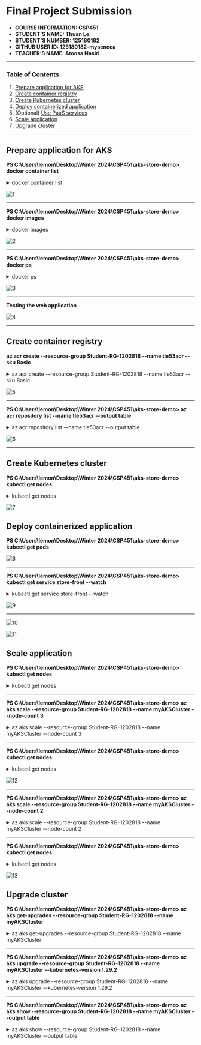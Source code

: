 # Final Project Submission

- **COURSE INFORMATION: CSP451**
- **STUDENT’S NAME: Thuan Le**
- **STUDENT'S NUMBER: 125180182**
- **GITHUB USER ID: 125180182-myseneca**
- **TEACHER’S NAME: Atoosa Nasiri**

----

### Table of Contents
1. [Prepare application for AKS](#prepare-application-for-aks)
2. [Create container registry](#create-container-registry)
3. [Create Kubernetes cluster](#create-kubernetes-cluster)
4. [Deploy containerized application](#header)
5. (Optional) [Use PaaS services](#header)
6. [Scale application](#scale-application)
7. [Upgrade cluster](#upgrade-cluster)

----

## Prepare application for AKS

**PS C:\Users\lemon\Desktop\Winter 2024\CSP451\aks-store-demo> docker container list**

<details>

<summary>docker container list</summary>
```
CONTAINER ID   IMAGE                                COMMAND                  CREATED          STATUS                      PORTS                                                                                                         NAMES
f27a8d758fc1   aks-store-demo-store-front           "/docker-entrypoint.…"   23 minutes ago   Up 22 minutes (unhealthy)   80/tcp, 0.0.0.0:8080->8080/tcp                                                                                store-front
97ce857fb4f6   aks-store-demo-order-service         "docker-entrypoint.s…"   23 minutes ago   Up 22 minutes (healthy)     0.0.0.0:3000->3000/tcp                                                                                        order-service
5a08f3665187   rabbitmq:3.11.17-management-alpine   "docker-entrypoint.s…"   23 minutes ago   Up 23 minutes (healthy)     4369/tcp, 5671/tcp, 0.0.0.0:5672->5672/tcp, 15671/tcp, 15691-15692/tcp, 25672/tcp, 0.0.0.0:15672->15672/tcp   rabbitmq
033d488028e8   aks-store-demo-product-service       "./product-service"      23 minutes ago   Up 23 minutes (healthy)     0.0.0.0:3002->3002/tcp                                                                                        product-service                                                                                       product-service
```

</details>

![1](/Final-Project/termproject-images/1.png)

---

**PS C:\Users\lemon\Desktop\Winter 2024\CSP451\aks-store-demo> docker images**

<details>

<summary>docker images</summary>

```
REPOSITORY                       TAG                         IMAGE ID       CREATED          SIZE
aks-store-demo-store-front       latest                      80b08a1382d2   29 minutes ago   45.8MB
aks-store-demo-product-service   latest                      595587bdf020   29 minutes ago   133MB
aks-store-demo-order-service     latest                      69e40e9c8360   33 minutes ago   193MB
rabbitmq                         3.11.17-management-alpine   79a570297657   12 months ago    179MB
```

</details>

![2](/Final-Project/termproject-images/2.png)

---

**PS C:\Users\lemon\Desktop\Winter 2024\CSP451\aks-store-demo> docker ps**


<details>

<summary>docker ps</summary>

```
CONTAINER ID   IMAGE                                COMMAND                  CREATED          STATUS                      PORTS                                                                                                         NAMES
f27a8d758fc1   aks-store-demo-store-front           "/docker-entrypoint.…"   34 minutes ago   Up 33 minutes (unhealthy)   80/tcp, 0.0.0.0:8080->8080/tcp                                                                                store-front
97ce857fb4f6   aks-store-demo-order-service         "docker-entrypoint.s…"   34 minutes ago   Up 33 minutes (healthy)     0.0.0.0:3000->3000/tcp                                                                                        order-service
5a08f3665187   rabbitmq:3.11.17-management-alpine   "docker-entrypoint.s…"   34 minutes ago   Up 34 minutes (healthy)     4369/tcp, 5671/tcp, 0.0.0.0:5672->5672/tcp, 15671/tcp, 15691-15692/tcp, 25672/tcp, 0.0.0.0:15672->15672/tcp   rabbitmq
033d488028e8   aks-store-demo-product-service       "./product-service"      34 minutes ago   Up 34 minutes (healthy)     0.0.0.0:3002->3002/tcp                                                                                        product-service   
```

</details>

![3](/Final-Project/termproject-images/3.png) 

---

**Testing the web application**

![4](/Final-Project/termproject-images/4.png)

---


## Create container registry

**az acr create --resource-group Student-RG-1202818 --name tle53acr --sku Basic**

<details>
<summary>az acr create --resource-group Student-RG-1202818 --name tle53acr --sku Basic</summary>

```
{
  "adminUserEnabled": false,
  "anonymousPullEnabled": false,
  "creationDate": "2024-04-16T07:33:15.408852+00:00",
  "dataEndpointEnabled": false,
  "dataEndpointHostNames": [],
  "encryption": {
    "keyVaultProperties": null,
    "status": "disabled"
  },
  "id": "/subscriptions/71d310bf-1718-4d11-87d1-99a7d4e2053f/resourceGroups/Student-RG-1202818/providers/Microsoft.ContainerRegistry/registries/tle53acr",
  "identity": null,
  "location": "canadacentral",
  "loginServer": "tle53acr.azurecr.io",
  "metadataSearch": "Disabled",
  "name": "tle53acr",
  "networkRuleBypassOptions": "AzureServices",
  "networkRuleSet": null,
  "policies": {
    "azureAdAuthenticationAsArmPolicy": {
      "status": "enabled"
    },
    "exportPolicy": {
      "status": "enabled"
    },
    "quarantinePolicy": {
      "status": "disabled"
    },
    "retentionPolicy": {
      "days": 7,
      "lastUpdatedTime": "2024-04-16T08:07:12.855911+00:00",
      "status": "disabled"
    },
    "softDeletePolicy": {
      "lastUpdatedTime": "2024-04-16T08:07:12.855972+00:00",
      "retentionDays": 7,
      "status": "disabled"
    },
    "trustPolicy": {
      "status": "disabled",
      "type": "Notary"
    }
  },
  "privateEndpointConnections": [],
  "provisioningState": "Succeeded",
  "publicNetworkAccess": "Enabled",
  "resourceGroup": "Student-RG-1202818",
  "sku": {
    "name": "Basic",
    "tier": "Basic"
  },
  "status": null,
  "systemData": {
    "createdAt": "2024-04-16T07:33:15.408852+00:00",
    "createdBy": "odl_user_1202818@seneca-csp451nia.cloudlabs.ai",
    "createdByType": "User",
    "lastModifiedAt": "2024-04-16T08:07:12.697854+00:00",
    "lastModifiedBy": "odl_user_1202818@seneca-csp451nia.cloudlabs.ai",
    "lastModifiedByType": "User"
  },
  "tags": {
    "DeploymentId": "1202818",
    "LaunchId": "38011",
    "LaunchType": "ON_DEMAND_LAB",
    "TemplateId": "7633",
    "TenantId": "353"
  },
  "type": "Microsoft.ContainerRegistry/registries",
  "zoneRedundancy": "Disabled"
}
```

</details>

![5](/Final-Project/termproject-images/5.png)

---

**PS C:\Users\lemon\Desktop\Winter 2024\CSP451\aks-store-demo> az acr repository list --name tle53acr --output table**

<details>

<summary>az acr repository list --name tle53acr --output table</summary>

```
Result
------------------------------
aks-store-demo/order-service
aks-store-demo/product-service
aks-store-demo/store-front
```

</details>

![6](/Final-Project/termproject-images/6.png)

---

## Create Kubernetes cluster

**PS C:\Users\lemon\Desktop\Winter 2024\CSP451\aks-store-demo> kubectl get nodes**

<details>

<summary>kubectl get nodes</summary>

```
NAME                                STATUS   ROLES   AGE   VERSION
aks-nodepool1-40236670-vmss000000   Ready    agent   22m   v1.28.5
aks-nodepool1-40236670-vmss000001   Ready    agent   17m   v1.28.5
```

</details>

![7](/Final-Project/termproject-images/7.png)

## Deploy containerized application

**PS C:\Users\lemon\Desktop\Winter 2024\CSP451\aks-store-demo> kubectl get pods**

![8](/Final-Project/termproject-images/8.png)

---


**PS C:\Users\lemon\Desktop\Winter 2024\CSP451\aks-store-demo> kubectl get service store-front --watch**

<details>
<summary>kubectl get service store-front --watch</summary>

```
NAME          TYPE           CLUSTER-IP   EXTERNAL-IP      PORT(S)        AGE
store-front   LoadBalancer   10.0.3.9     20.175.207.146   80:31570/TCP   10m
```

</details>

![9](/Final-Project/termproject-images/9.png)

---

![10](/Final-Project/termproject-images/10.png)

![11](/Final-Project/termproject-images/11.png)

## Scale application

**PS C:\Users\lemon\Desktop\Winter 2024\CSP451\aks-store-demo> kubectl get nodes**

<details>
<summary>kubectl get nodes</summary>

```
NAME                                STATUS   ROLES   AGE   VERSION
aks-nodepool1-40236670-vmss000000   Ready    agent   64m   v1.28.5
aks-nodepool1-40236670-vmss000001   Ready    agent   59m   v1.28.5
```

</details>

---

**PS C:\Users\lemon\Desktop\Winter 2024\CSP451\aks-store-demo> az aks scale --resource-group Student-RG-1202818 --name myAKSCluster --node-count 3**

<details>

<summary>az aks scale --resource-group Student-RG-1202818 --name myAKSCluster --node-count 3</summary>

```
{
  "aadProfile": null,
  "addonProfiles": null,
  "agentPoolProfiles": [
    {
      "availabilityZones": null,
      "capacityReservationGroupId": null,
      "count": 3,
      "creationData": null,
      "currentOrchestratorVersion": "1.28.5",
      "enableAutoScaling": false,
      "enableEncryptionAtHost": false,
      "enableFips": false,
      "enableNodePublicIp": false,
      "enableUltraSsd": false,
      "gpuInstanceProfile": null,
      "hostGroupId": null,
      "kubeletConfig": null,
      "kubeletDiskType": "OS",
      "linuxOsConfig": null,
      "maxCount": null,
      "maxPods": 110,
      "minCount": null,
      "mode": "System",
      "name": "nodepool1",
      "networkProfile": null,
      "nodeImageVersion": "AKSUbuntu-2204gen2containerd-202404.01.0",
      "nodeLabels": null,
      "nodePublicIpPrefixId": null,
      "nodeTaints": null,
      "orchestratorVersion": "1.28.5",
      "osDiskSizeGb": 128,
      "osDiskType": "Managed",
      "osSku": "Ubuntu",
      "osType": "Linux",
      "podSubnetId": null,
      "powerState": {
        "code": "Running"
      },
      "provisioningState": "Succeeded",
      "proximityPlacementGroupId": null,
      "scaleDownMode": null,
      "scaleSetEvictionPolicy": null,
      "scaleSetPriority": null,
      "spotMaxPrice": null,
      "tags": null,
      "type": "VirtualMachineScaleSets",
      "upgradeSettings": {
        "drainTimeoutInMinutes": null,
        "maxSurge": "10%",
        "nodeSoakDurationInMinutes": null
      },
      "vmSize": "Standard_DS2_v2",
      "vnetSubnetId": null,
      "workloadRuntime": null
    }
  ],
  "apiServerAccessProfile": null,
  "autoScalerProfile": null,
  "autoUpgradeProfile": {
    "nodeOsUpgradeChannel": "NodeImage",
    "upgradeChannel": null
  },
  "azureMonitorProfile": null,
  "azurePortalFqdn": "myaksclust-student-rg-12028-71d310-xmzn8nux.portal.hcp.canadacentral.azmk8s.io",
  "currentKubernetesVersion": "1.28.5",
  "disableLocalAccounts": false,
  "diskEncryptionSetId": null,
  "dnsPrefix": "myAKSClust-Student-RG-12028-71d310",
  "enablePodSecurityPolicy": null,
  "enableRbac": true,
  "extendedLocation": null,
  "fqdn": "myaksclust-student-rg-12028-71d310-xmzn8nux.hcp.canadacentral.azmk8s.io",
  "fqdnSubdomain": null,
  "httpProxyConfig": null,
  "id": "/subscriptions/71d310bf-1718-4d11-87d1-99a7d4e2053f/resourcegroups/Student-RG-1202818/providers/Microsoft.ContainerService/managedClusters/myAKSCluster",
  "identity": {
    "delegatedResources": null,
    "principalId": "020efac4-f6fe-4227-b892-a0853b64fd3b",
    "tenantId": "ed27b597-cea0-4942-8c6f-40e6a78bf47d",
    "type": "SystemAssigned",
    "userAssignedIdentities": null
  },
  "identityProfile": {
    "kubeletidentity": {
      "clientId": "b20dc99f-05e5-4929-a14d-3aeb3f100372",
      "objectId": "06f08594-a218-49e1-a7cb-369f21e75e7d",
      "resourceId": "/subscriptions/71d310bf-1718-4d11-87d1-99a7d4e2053f/resourcegroups/MC_Student-RG-1202818_myAKSCluster_canadacentral/providers/Microsoft.ManagedIdentity/userAssignedIdentities/myAKSCluster-agentpool"    
    }
  },
  "kubernetesVersion": "1.28",
  "linuxProfile": {
    "adminUsername": "azureuser",
    "ssh": {
      "publicKeys": [
        {
          "keyData": "ssh-rsa AAAAB3NzaC1yc2EAAAADAQABAAABAQCxHkkjhN1QxpRZORfM4T2acy/chUJFSVYUIDLWQwUv81kar9ZklDbkAPVn/p2uFwXo86Nu2nIflu+3noa8ra6HQsiVteEax/J1oBrFl7NRyXiiKX4i2GQJiHszg4w7+aS/liSIkCsZRgOtQrK+JWU7PV2ASXX02mL9UjlyDh4x0IEVpzxlKQACGBxWeRJk7Qzd0xZHNDFL3LYGZyoCcTquyjDLwfd/XfyyFehOQ3AyiWZFpfHddqklAwPWf6sMYV7cGy8iPqtSO4StohXmJ2tLtid8A1+d54pRCl13Kz+3cwILarWy0jtslRaQ4oR28HPaqHbHuB7991ICkAD9u20r"
        }
      ]
    }
  },
  "location": "canadacentral",
  "maxAgentPools": 100,
  "name": "myAKSCluster",
  "networkProfile": {
    "dnsServiceIp": "10.0.0.10",
    "ipFamilies": [
      "IPv4"
    ],
    "loadBalancerProfile": {
      "allocatedOutboundPorts": null,
      "backendPoolType": "nodeIPConfiguration",
      "effectiveOutboundIPs": [
        {
          "id": "/subscriptions/71d310bf-1718-4d11-87d1-99a7d4e2053f/resourceGroups/MC_Student-RG-1202818_myAKSCluster_canadacentral/providers/Microsoft.Network/publicIPAddresses/6dba39e2-d7ca-41d0-928f-bcdbc1b28372",      
          "resourceGroup": "MC_Student-RG-1202818_myAKSCluster_canadacentral"
        }
      ],
      "enableMultipleStandardLoadBalancers": null,
      "idleTimeoutInMinutes": null,
      "managedOutboundIPs": {
        "count": 1,
        "countIpv6": null
      },
      "outboundIPs": null,
      "outboundIpPrefixes": null
    },
    "loadBalancerSku": "standard",
    "natGatewayProfile": null,
    "networkDataplane": null,
    "networkMode": null,
    "networkPlugin": "kubenet",
    "networkPluginMode": null,
    "networkPolicy": null,
    "outboundType": "loadBalancer",
    "podCidr": "10.244.0.0/16",
    "podCidrs": [
      "10.244.0.0/16"
    ],
    "serviceCidr": "10.0.0.0/16",
    "serviceCidrs": [
      "10.0.0.0/16"
    ]
  },
  "nodeResourceGroup": "MC_Student-RG-1202818_myAKSCluster_canadacentral",
  "oidcIssuerProfile": {
    "enabled": false,
    "issuerUrl": null
  },
  "podIdentityProfile": null,
  "powerState": {
    "code": "Running"
  },
  "privateFqdn": null,
  "privateLinkResources": null,
  "provisioningState": "Succeeded",
  "publicNetworkAccess": null,
  "resourceGroup": "Student-RG-1202818",
  "resourceUid": "661e39b8f15ceb0001842359",
  "securityProfile": {
    "azureKeyVaultKms": null,
    "defender": null,
    "imageCleaner": null,
    "workloadIdentity": null
  },
  "serviceMeshProfile": null,
  "servicePrincipalProfile": {
    "clientId": "msi",
    "secret": null
  },
  "sku": {
    "name": "Base",
    "tier": "Free"
  },
  "storageProfile": {
    "blobCsiDriver": null,
    "diskCsiDriver": {
      "enabled": true
    },
    "fileCsiDriver": {
      "enabled": true
    },
    "snapshotController": {
      "enabled": true
    }
  },
  "supportPlan": "KubernetesOfficial",
  "systemData": null,
  "tags": {
    "DeploymentId": "1202818",
    "LaunchId": "38011",
    "LaunchType": "ON_DEMAND_LAB",
    "TemplateId": "7633",
    "TenantId": "353"
  },
  "type": "Microsoft.ContainerService/ManagedClusters",
  "upgradeSettings": null,
  "windowsProfile": null,
  "workloadAutoScalerProfile": {
    "keda": null,
    "verticalPodAutoscaler": null
  }
}
```

</details>

---

**PS C:\Users\lemon\Desktop\Winter 2024\CSP451\aks-store-demo> kubectl get nodes**

<details>
<summary>kubectl get nodes</summary>

```
NAME                                STATUS   ROLES   AGE    VERSION
aks-nodepool1-40236670-vmss000000   Ready    agent   70m    v1.28.5
aks-nodepool1-40236670-vmss000001   Ready    agent   65m    v1.28.5
aks-nodepool1-40236670-vmss000002   Ready    agent   2m3s   v1.28.5
```

</details>

![12](/Final-Project/termproject-images/12.png)

---

**PS C:\Users\lemon\Desktop\Winter 2024\CSP451\aks-store-demo> az aks scale --resource-group Student-RG-1202818 --name myAKSCluster --node-count 2**

<details>
<summary>az aks scale --resource-group Student-RG-1202818 --name myAKSCluster --node-count 2</summary>

```
{
  "aadProfile": null,
  "addonProfiles": null,
  "agentPoolProfiles": [
    {
      "availabilityZones": null,
      "capacityReservationGroupId": null,
      "count": 2,
      "creationData": null,
      "currentOrchestratorVersion": "1.28.5",
      "enableAutoScaling": false,
      "enableEncryptionAtHost": false,
      "enableFips": false,
      "enableNodePublicIp": false,
      "enableUltraSsd": false,
      "gpuInstanceProfile": null,
      "hostGroupId": null,
      "kubeletConfig": null,
      "kubeletDiskType": "OS",
      "linuxOsConfig": null,
      "maxCount": null,
      "maxPods": 110,
      "minCount": null,
      "mode": "System",
      "name": "nodepool1",
      "networkProfile": null,
      "nodeImageVersion": "AKSUbuntu-2204gen2containerd-202404.01.0",
      "nodeLabels": null,
      "nodePublicIpPrefixId": null,
      "nodeTaints": null,
      "orchestratorVersion": "1.28.5",
      "osDiskSizeGb": 128,
      "osDiskType": "Managed",
      "osSku": "Ubuntu",
      "osType": "Linux",
      "podSubnetId": null,
      "powerState": {
        "code": "Running"
      },
      "provisioningState": "Succeeded",
      "proximityPlacementGroupId": null,
      "scaleDownMode": null,
      "scaleSetEvictionPolicy": null,
      "scaleSetPriority": null,
      "spotMaxPrice": null,
      "tags": null,
      "type": "VirtualMachineScaleSets",
      "upgradeSettings": {
        "drainTimeoutInMinutes": null,
        "maxSurge": "10%",
        "nodeSoakDurationInMinutes": null
      },
      "vmSize": "Standard_DS2_v2",
      "vnetSubnetId": null,
      "workloadRuntime": null
    }
  ],
  "apiServerAccessProfile": null,
  "autoScalerProfile": null,
  "autoUpgradeProfile": {
    "nodeOsUpgradeChannel": "NodeImage",
    "upgradeChannel": null
  },
  "azureMonitorProfile": null,
  "azurePortalFqdn": "myaksclust-student-rg-12028-71d310-xmzn8nux.portal.hcp.canadacentral.azmk8s.io",
  "currentKubernetesVersion": "1.28.5",
  "disableLocalAccounts": false,
  "diskEncryptionSetId": null,
  "dnsPrefix": "myAKSClust-Student-RG-12028-71d310",
  "enablePodSecurityPolicy": null,
  "enableRbac": true,
  "extendedLocation": null,
  "fqdn": "myaksclust-student-rg-12028-71d310-xmzn8nux.hcp.canadacentral.azmk8s.io",
  "fqdnSubdomain": null,
  "httpProxyConfig": null,
  "id": "/subscriptions/71d310bf-1718-4d11-87d1-99a7d4e2053f/resourcegroups/Student-RG-1202818/providers/Microsoft.ContainerService/managedClusters/myAKSCluster",
  "identity": {
    "delegatedResources": null,
    "principalId": "020efac4-f6fe-4227-b892-a0853b64fd3b",
    "tenantId": "ed27b597-cea0-4942-8c6f-40e6a78bf47d",
    "type": "SystemAssigned",
    "userAssignedIdentities": null
  },
  "identityProfile": {
    "kubeletidentity": {
      "clientId": "b20dc99f-05e5-4929-a14d-3aeb3f100372",
      "objectId": "06f08594-a218-49e1-a7cb-369f21e75e7d",
      "resourceId": "/subscriptions/71d310bf-1718-4d11-87d1-99a7d4e2053f/resourcegroups/MC_Student-RG-1202818_myAKSCluster_canadacentral/providers/Microsoft.ManagedIdentity/userAssignedIdentities/myAKSCluster-agentpool"    
    }
  },
  "kubernetesVersion": "1.28",
  "linuxProfile": {
    "adminUsername": "azureuser",
    "ssh": {
      "publicKeys": [
        {
          "keyData": "ssh-rsa AAAAB3NzaC1yc2EAAAADAQABAAABAQCxHkkjhN1QxpRZORfM4T2acy/chUJFSVYUIDLWQwUv81kar9ZklDbkAPVn/p2uFwXo86Nu2nIflu+3noa8ra6HQsiVteEax/J1oBrFl7NRyXiiKX4i2GQJiHszg4w7+aS/liSIkCsZRgOtQrK+JWU7PV2ASXX02mL9UjlyDh4x0IEVpzxlKQACGBxWeRJk7Qzd0xZHNDFL3LYGZyoCcTquyjDLwfd/XfyyFehOQ3AyiWZFpfHddqklAwPWf6sMYV7cGy8iPqtSO4StohXmJ2tLtid8A1+d54pRCl13Kz+3cwILarWy0jtslRaQ4oR28HPaqHbHuB7991ICkAD9u20r"
        }
      ]
    }
  },
  "location": "canadacentral",
  "maxAgentPools": 100,
  "name": "myAKSCluster",
  "networkProfile": {
    "dnsServiceIp": "10.0.0.10",
    "ipFamilies": [
      "IPv4"
    ],
    "loadBalancerProfile": {
      "allocatedOutboundPorts": null,
      "backendPoolType": "nodeIPConfiguration",
      "effectiveOutboundIPs": [
        {
          "id": "/subscriptions/71d310bf-1718-4d11-87d1-99a7d4e2053f/resourceGroups/MC_Student-RG-1202818_myAKSCluster_canadacentral/providers/Microsoft.Network/publicIPAddresses/6dba39e2-d7ca-41d0-928f-bcdbc1b28372",      
          "resourceGroup": "MC_Student-RG-1202818_myAKSCluster_canadacentral"
        }
      ],
      "enableMultipleStandardLoadBalancers": null,
      "idleTimeoutInMinutes": null,
      "managedOutboundIPs": {
        "count": 1,
        "countIpv6": null
      },
      "outboundIPs": null,
      "outboundIpPrefixes": null
    },
    "loadBalancerSku": "standard",
    "natGatewayProfile": null,
    "networkDataplane": null,
    "networkMode": null,
    "networkPlugin": "kubenet",
    "networkPluginMode": null,
    "networkPolicy": null,
    "outboundType": "loadBalancer",
    "podCidr": "10.244.0.0/16",
    "podCidrs": [
      "10.244.0.0/16"
    ],
    "serviceCidr": "10.0.0.0/16",
    "serviceCidrs": [
      "10.0.0.0/16"
    ]
  },
  "nodeResourceGroup": "MC_Student-RG-1202818_myAKSCluster_canadacentral",
  "oidcIssuerProfile": {
    "enabled": false,
    "issuerUrl": null
  },
  "podIdentityProfile": null,
  "powerState": {
    "code": "Running"
  },
  "privateFqdn": null,
  "privateLinkResources": null,
  "provisioningState": "Succeeded",
  "publicNetworkAccess": null,
  "resourceGroup": "Student-RG-1202818",
  "resourceUid": "661e39b8f15ceb0001842359",
  "securityProfile": {
    "azureKeyVaultKms": null,
    "defender": null,
    "imageCleaner": null,
    "workloadIdentity": null
  },
  "serviceMeshProfile": null,
  "servicePrincipalProfile": {
    "clientId": "msi",
    "secret": null
  },
  "sku": {
    "name": "Base",
    "tier": "Free"
  },
  "storageProfile": {
    "blobCsiDriver": null,
    "diskCsiDriver": {
      "enabled": true
    },
    "fileCsiDriver": {
      "enabled": true
    },
    "snapshotController": {
      "enabled": true
    }
  },
  "supportPlan": "KubernetesOfficial",
  "systemData": null,
  "tags": {
    "DeploymentId": "1202818",
    "LaunchId": "38011",
    "LaunchType": "ON_DEMAND_LAB",
    "TemplateId": "7633",
    "TenantId": "353"
  },
  "type": "Microsoft.ContainerService/ManagedClusters",
  "upgradeSettings": null,
  "windowsProfile": null,
  "workloadAutoScalerProfile": {
    "keda": null,
    "verticalPodAutoscaler": null
  }
}
```
</details>

---

**PS C:\Users\lemon\Desktop\Winter 2024\CSP451\aks-store-demo> kubectl get nodes**

<details>
<summary>kubectl get nodes</summary>

```
NAME                                STATUS   ROLES   AGE   VERSION
aks-nodepool1-40236670-vmss000000   Ready    agent   77m   v1.28.5
aks-nodepool1-40236670-vmss000001   Ready    agent   71m   v1.28.5
```

</details>

![13](/Final-Project/termproject-images/13.png)

## Upgrade cluster

**PS C:\Users\lemon\Desktop\Winter 2024\CSP451\aks-store-demo> az aks get-upgrades --resource-group Student-RG-1202818 --name myAKSCluster**

<details>
<summary>az aks get-upgrades --resource-group Student-RG-1202818 --name myAKSCluster</summary>

```
{
  "agentPoolProfiles": null,
  "controlPlaneProfile": {
    "kubernetesVersion": "1.28.5",
    "name": null,
    "osType": "Linux",
    "upgrades": [
      {
        "isPreview": null,
        "kubernetesVersion": "1.29.2"
      },
      {
        "isPreview": null,
        "kubernetesVersion": "1.29.0"
      }
    ]
  },
  "id": "/subscriptions/71d310bf-1718-4d11-87d1-99a7d4e2053f/resourcegroups/Student-RG-1202818/providers/Microsoft.ContainerService/managedClusters/myAKSCluster/upgradeprofiles/default",
  "name": "default",
  "resourceGroup": "Student-RG-1202818",
  "type": "Microsoft.ContainerService/managedClusters/upgradeprofiles"
}
```

</details>

---

**PS C:\Users\lemon\Desktop\Winter 2024\CSP451\aks-store-demo> az aks upgrade --resource-group Student-RG-1202818 --name myAKSCluster --kubernetes-version 1.29.2**

<details>
<summary>az aks upgrade --resource-group Student-RG-1202818 --name myAKSCluster --kubernetes-version 1.29.2</summary>

```
Kubernetes may be unavailable during cluster upgrades.
 Are you sure you want to perform this operation? (y/N): y
Since control-plane-only argument is not specified, this will upgrade the control plane AND all nodepools to version 1.29.2. Continue? (y/N): y

{
  "aadProfile": null,
  "addonProfiles": null,
  "agentPoolProfiles": [
    {
      "availabilityZones": null,
      "capacityReservationGroupId": null,
      "count": 2,
      "creationData": null,
      "currentOrchestratorVersion": "1.29.2",
      "enableAutoScaling": false,
      "enableEncryptionAtHost": false,
      "enableFips": false,
      "enableNodePublicIp": false,
      "enableUltraSsd": false,
      "gpuInstanceProfile": null,
      "hostGroupId": null,
      "kubeletConfig": null,
      "kubeletDiskType": "OS",
      "linuxOsConfig": null,
      "maxCount": null,
      "maxPods": 110,
      "minCount": null,
      "mode": "System",
      "name": "nodepool1",
      "networkProfile": null,
      "nodeImageVersion": "AKSUbuntu-2204gen2containerd-202404.01.0",
      "nodeLabels": null,
      "nodePublicIpPrefixId": null,
      "nodeTaints": null,
      "orchestratorVersion": "1.29.2",
      "osDiskSizeGb": 128,
      "osDiskType": "Managed",
      "osSku": "Ubuntu",
      "osType": "Linux",
      "podSubnetId": null,
      "powerState": {
        "code": "Running"
      },
      "provisioningState": "Succeeded",
      "proximityPlacementGroupId": null,
      "scaleDownMode": null,
      "scaleSetEvictionPolicy": null,
      "scaleSetPriority": null,
      "spotMaxPrice": null,
      "tags": null,
      "type": "VirtualMachineScaleSets",
      "upgradeSettings": {
        "drainTimeoutInMinutes": null,
        "maxSurge": "10%",
        "nodeSoakDurationInMinutes": null
      },
      "vmSize": "Standard_DS2_v2",
      "vnetSubnetId": null,
      "workloadRuntime": null
    }
  ],
  "apiServerAccessProfile": null,
  "autoScalerProfile": null,
  "autoUpgradeProfile": {
    "nodeOsUpgradeChannel": "NodeImage",
    "upgradeChannel": "patch"
  },
  "azureMonitorProfile": null,
  "azurePortalFqdn": "myaksclust-student-rg-12028-71d310-xmzn8nux.portal.hcp.canadacentral.azmk8s.io",
  "currentKubernetesVersion": "1.29.2",
  "disableLocalAccounts": false,
  "diskEncryptionSetId": null,
  "dnsPrefix": "myAKSClust-Student-RG-12028-71d310",
  "enablePodSecurityPolicy": null,
  "enableRbac": true,
  "extendedLocation": null,
  "fqdn": "myaksclust-student-rg-12028-71d310-xmzn8nux.hcp.canadacentral.azmk8s.io",
  "fqdnSubdomain": null,
  "httpProxyConfig": null,
  "id": "/subscriptions/71d310bf-1718-4d11-87d1-99a7d4e2053f/resourcegroups/Student-RG-1202818/providers/Microsoft.ContainerService/managedClusters/myAKSCluster",
  "identity": {
    "delegatedResources": null,
    "principalId": "020efac4-f6fe-4227-b892-a0853b64fd3b",
    "tenantId": "ed27b597-cea0-4942-8c6f-40e6a78bf47d",
    "type": "SystemAssigned",
    "userAssignedIdentities": null
  },
  "identityProfile": {
    "kubeletidentity": {
      "clientId": "b20dc99f-05e5-4929-a14d-3aeb3f100372",
      "objectId": "06f08594-a218-49e1-a7cb-369f21e75e7d",
      "resourceId": "/subscriptions/71d310bf-1718-4d11-87d1-99a7d4e2053f/resourcegroups/MC_Student-RG-1202818_myAKSCluster_canadacentral/providers/Microsoft.ManagedIdentity/userAssignedIdentities/myAKSCluster-agentpool"    
    }
  },
  "kubernetesVersion": "1.29.2",
  "linuxProfile": {
    "adminUsername": "azureuser",
    "ssh": {
      "publicKeys": [
        {
          "keyData": "ssh-rsa AAAAB3NzaC1yc2EAAAADAQABAAABAQCxHkkjhN1QxpRZORfM4T2acy/chUJFSVYUIDLWQwUv81kar9ZklDbkAPVn/p2uFwXo86Nu2nIflu+3noa8ra6HQsiVteEax/J1oBrFl7NRyXiiKX4i2GQJiHszg4w7+aS/liSIkCsZRgOtQrK+JWU7PV2ASXX02mL9UjlyDh4x0IEVpzxlKQACGBxWeRJk7Qzd0xZHNDFL3LYGZyoCcTquyjDLwfd/XfyyFehOQ3AyiWZFpfHddqklAwPWf6sMYV7cGy8iPqtSO4StohXmJ2tLtid8A1+d54pRCl13Kz+3cwILarWy0jtslRaQ4oR28HPaqHbHuB7991ICkAD9u20r"
        }
      ]
    }
  },
  "location": "canadacentral",
  "maxAgentPools": 100,
  "name": "myAKSCluster",
  "networkProfile": {
    "dnsServiceIp": "10.0.0.10",
    "ipFamilies": [
      "IPv4"
    ],
    "loadBalancerProfile": {
      "allocatedOutboundPorts": null,
      "backendPoolType": "nodeIPConfiguration",
      "effectiveOutboundIPs": [
        {
          "id": "/subscriptions/71d310bf-1718-4d11-87d1-99a7d4e2053f/resourceGroups/MC_Student-RG-1202818_myAKSCluster_canadacentral/providers/Microsoft.Network/publicIPAddresses/6dba39e2-d7ca-41d0-928f-bcdbc1b28372",      
          "resourceGroup": "MC_Student-RG-1202818_myAKSCluster_canadacentral"
        }
      ],
      "enableMultipleStandardLoadBalancers": null,
      "idleTimeoutInMinutes": null,
      "managedOutboundIPs": {
        "count": 1,
        "countIpv6": null
      },
      "outboundIPs": null,
      "outboundIpPrefixes": null
    },
    "loadBalancerSku": "standard",
    "natGatewayProfile": null,
    "networkDataplane": null,
    "networkMode": null,
    "networkPlugin": "kubenet",
    "networkPluginMode": null,
    "networkPolicy": null,
    "outboundType": "loadBalancer",
    "podCidr": "10.244.0.0/16",
    "podCidrs": [
      "10.244.0.0/16"
    ],
    "serviceCidr": "10.0.0.0/16",
    "serviceCidrs": [
      "10.0.0.0/16"
    ]
  },
  "nodeResourceGroup": "MC_Student-RG-1202818_myAKSCluster_canadacentral",
  "oidcIssuerProfile": {
    "enabled": false,
    "issuerUrl": null
  },
  "podIdentityProfile": null,
  "powerState": {
    "code": "Running"
  },
  "privateFqdn": null,
  "privateLinkResources": null,
  "provisioningState": "Succeeded",
  "publicNetworkAccess": null,
  "resourceGroup": "Student-RG-1202818",
  "resourceUid": "661e39b8f15ceb0001842359",
  "securityProfile": {
    "azureKeyVaultKms": null,
    "defender": null,
    "imageCleaner": null,
    "workloadIdentity": null
  },
  "serviceMeshProfile": null,
  "servicePrincipalProfile": {
    "clientId": "msi",
    "secret": null
  },
  "sku": {
    "name": "Base",
    "tier": "Free"
  },
  "storageProfile": {
    "blobCsiDriver": null,
    "diskCsiDriver": {
      "enabled": true
    },
    "fileCsiDriver": {
      "enabled": true
    },
    "snapshotController": {
      "enabled": true
    }
  },
  "supportPlan": "KubernetesOfficial",
  "systemData": null,
  "tags": {
    "DeploymentId": "1202818",
    "LaunchId": "38011",
    "LaunchType": "ON_DEMAND_LAB",
    "TemplateId": "7633",
    "TenantId": "353"
  },
  "type": "Microsoft.ContainerService/ManagedClusters",
  "upgradeSettings": null,
  "windowsProfile": null,
  "workloadAutoScalerProfile": {
    "keda": null,
    "verticalPodAutoscaler": null
  }
}


```

</details>

---

**PS C:\Users\lemon\Desktop\Winter 2024\CSP451\aks-store-demo> az aks show --resource-group Student-RG-1202818 --name myAKSCluster --output table**

<details>
<summary>az aks show --resource-group Student-RG-1202818 --name myAKSCluster --output table</summary>
</details>